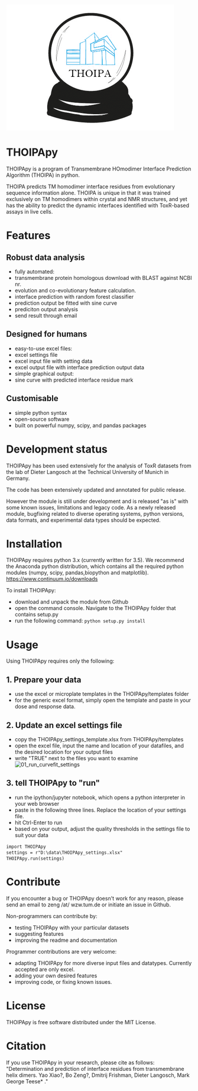 ![THOIPApy logo](docs/logo/THOIPApy_logo.png)

# THOIPApy
THOIPApy is a program of Transmembrane HOmodimer Interface Prediction Algorithm (THOIPA) in python.

THOIPA predicts TM homodimer interface residues from evolutionary sequence information alone. THOIPA is unique in that it
was trained exclusively on TM homodimers within crystal and NMR structures, and yet has the ability to predict
the dynamic interfaces identified with ToxR-based assays in live cells.


# Features
## Robust data analysis
 * fully automated:
  * transmembrane protein homologous download with BLAST against NCBI nr.
  * evolution and co-evolutionary feature calculation.
  * interface prediction with random forest classifier
  * prediction output be fitted with sine curve
  * prediciton output analysis
 * send result through email

## Designed for humans
 * easy-to-use excel files:
  * excel settings file
  * excel input file with setting data
  * excel output file with interface prediction output data
 * simple graphical output:
  * sine curve with predicted interface residue mark

## Customisable
 - simple python syntax
 - open-source software
 - built on powerful numpy, scipy, and pandas packages

# Development status

THOIPApy has been used extensively for the analysis of ToxR datasets from the lab of Dieter Langosch at the Technical University of Munich in Germany.

The code has been extensively updated and annotated for public release.

However the module is still under development and is released "as is" with some known issues, limitations and legacy code. As a newly released module, bugfixing related to diverse operating systems, python versions, data formats, and experimental data types should be expected.

# Installation

THOIPApy requires python 3.x (currently written for 3.5). We recommend the Anaconda python distribution, which contains all the required python modules (numpy, scipy, pandas,biopython and matplotlib).
https://www.continuum.io/downloads

To install THOIPApy:
 * download and unpack the module from Github
 * open the command console. Navigate to the THOIPApy folder that contains setup.py
 * run the following command:
   `python setup.py install`

# Usage
Using THOIPApy requires only the following:

## 1. Prepare your data
 * use the excel or microplate templates in the THOIPApy/templates folder
 * for the generic excel format, simply open the template and paste in your dose and response data.

## 2. Update an excel settings file
 * copy the THOIPApy_settings_template.xlsx from THOIPApy/templates
 * open the excel file, input the name and location of your datafiles, and the desired location for your output files
 * write "TRUE" next to the files you want to examine
![01_run_curvefit_settings](docs/images/01_run_curvefit_settings.png)

## 3. tell THOIPApy to "run"
 * run the ipython/jupyter notebook, which opens a python interpreter in your web browser
 * paste in the following three lines. Replace the location of your settings file.
 * hit Ctrl-Enter to run
 * based on your output, adjust the quality thresholds in the settings file to suit your data
```
import THOIPApy
settings = r"D:\data\THOIPApy_settings.xlsx"
THOIPApy.run(settings)
```

# Contribute
If you encounter a bug or THOIPApy doesn't work for any reason, please send an email to zeng /at/ wzw.tum.de or initiate an issue in Github.

Non-programmers can contribute by:
 * testing THOIPApy with your particular datasets
 * suggesting features
 * improving the readme and documentation

Programmer contributions are very welcome:
 * adapting THOIPApy for more diverse input files and datatypes. Currently accepted are only excel.
 * adding your own desired features
 * improving code, or fixing known issues.

# License
THOIPApy is free software distributed under the MIT License.

# Citation
If you use THOIPApy in your research, please cite as follows:
"Determination and prediction of interface residues from transmembrane helix dimers. Yao Xiao?, Bo Zeng?, Dmitrij Frishman, Dieter Langosch, Mark George Teese*
."
